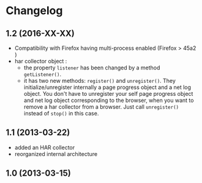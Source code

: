 # Changelog

## 1.2 (2016-XX-XX)

- Compatibility with Firefox having multi-process enabled (Firefox > 45a2 )
- har collector object :
   - the property `listener` has been changed by a method `getListener()`.
   - it has two new methods: `register()` and `unregister()`. They initialize/unregister
     internally a page progress object and a net log object.
     You don't have to unregister your self page progress object and net log object
     corresponding to the browser, when you want to remove a har collector from
     a browser. Just call `unregister()` instead of `stop()` in this case.


## 1.1 (2013-03-22)

- added an HAR collector
- reorganized internal architecture

## 1.0 (2013-03-15)